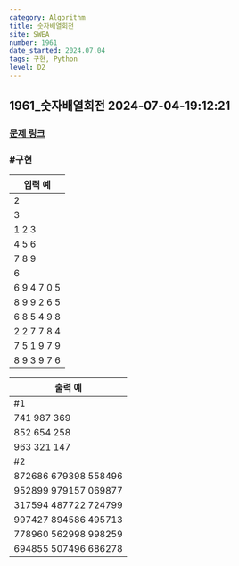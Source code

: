 ```yaml
---
category: Algorithm
title: 숫자배열회전
site: SWEA
number: 1961
date_started: 2024.07.04
tags: 구현, Python
level: D2
---
```


## 1961\_숫자배열회전 2024-07-04-19:12:21

### [문제 링크]()

### #구현

| 입력 예     |
| ----------- |
| 2           |
| 3           |
| 1 2 3       |
| 4 5 6       |
| 7 8 9       |
| 6           |
| 6 9 4 7 0 5 |
| 8 9 9 2 6 5 |
| 6 8 5 4 9 8 |
| 2 2 7 7 8 4 |
| 7 5 1 9 7 9 |
| 8 9 3 9 7 6 |

| 출력 예              |
| -------------------- |
| #1                   |
| 741 987 369          |
| 852 654 258          |
| 963 321 147          |
| #2                   |
| 872686 679398 558496 |
| 952899 979157 069877 |
| 317594 487722 724799 |
| 997427 894586 495713 |
| 778960 562998 998259 |
| 694855 507496 686278 |
